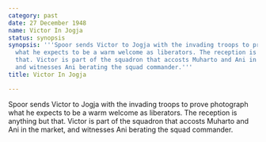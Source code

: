 ```yaml
---
category: past
date: 27 December 1948
name: Victor In Jogja
status: synopsis
synopsis: '''Spoor sends Victor to Jogja with the invading troops to prove photograph
  what he expects to be a warm welcome as liberators. The reception is anything but
  that. Victor is part of the squadron that accosts Muharto and Ani in the market,
  and witnesses Ani berating the squad commander.'''
title: Victor In Jogja

---
```






Spoor sends Victor to Jogja with the invading
troops to prove photograph what he expects to be a warm welcome as
liberators. The reception is anything but that. Victor is part of the
squadron that accosts Muharto and Ani in the market, and witnesses Ani
berating the squad commander.
